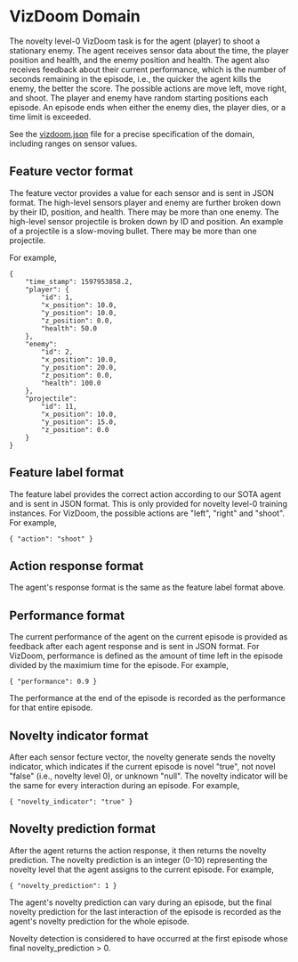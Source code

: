 # VizDoom Domain

The novelty level-0 VizDoom task is for the agent (player) to shoot a
stationary enemy. The agent receives sensor data about the time, the player
position and health, and the enemy position and health. The agent also receives
feedback about their current performance, which is the number of seconds
remaining in the episode, i.e., the quicker the agent kills the enemy, the
better the score. The possible actions are move left, move right, and shoot.
The player and enemy have random starting positions each episode. An episode
ends when either the enemy dies, the player dies, or a time limit is exceeded.

See the [vizdoom.json](vizdoom.json) file for a precise specification of the
domain, including ranges on sensor values.

## Feature vector format

The feature vector provides a value for each sensor and is sent in JSON format.
The high-level sensors player and enemy are further broken down by their ID,
position, and health. There may be more than one enemy.  The high-level sensor
projectile is broken down by ID and position. An example of a projectile is a
slow-moving bullet. There may be more than one projectile.

For example,

```
{
    "time_stamp": 1597953858.2,
    "player": {
        "id": 1,
        "x_position": 10.0,
        "y_position": 10.0,
        "z_position": 0.0,
        "health": 50.0
    },
    "enemy":
        "id": 2,
        "x_position": 10.0,
        "y_position": 20.0,
        "z_position": 0.0,
        "health": 100.0
    },
    "projectile":
        "id": 11,
        "x_position": 10.0,
        "y_position": 15.0,
        "z_position": 0.0
    }
}
```

## Feature label format

The feature label provides the correct action according to our SOTA agent and
is sent in JSON format. This is only provided for novelty level-0 training
instances. For VizDoom, the possible actions are "left", "right" and "shoot".
For example,

```
{ "action": "shoot" }
```

## Action response format

The agent's response format is the same as the feature label format above.

## Performance format

The current performance of the agent on the current episode is provided as
feedback after each agent response and is sent in JSON format. For VizDoom,
performance is defined as the amount of time left in the episode divided by
the maximium time for the episode. For example,

```
{ "performance": 0.9 }
```

The performance at the end of the episode is recorded as the performance for
that entire episode.

## Novelty indicator format

After each sensor fecture vector, the novelty generate sends the novelty
indicator, which indicates if the current episode is novel "true", not novel
"false" (i.e., novelty level 0), or unknown "null". The novelty indicator will
be the same for every interaction during an episode. For example,

```
{ "novelty_indicator": "true" }
```

## Novelty prediction format

After the agent returns the action response, it then returns the novelty 
prediction. The novelty prediction is an integer (0-10) representing the
novelty level that the agent assigns to the current episode. For example,

```
{ "novelty_prediction": 1 }
```

The agent's novelty prediction can vary during an episode, but the final 
novelty prediction for the last interaction of the episode is recorded as
the agent's novelty prediction for the whole episode.

Novelty detection is considered to have occurred at the first episode whose
final novelty\_prediction > 0.

